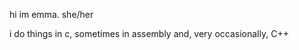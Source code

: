 hi im emma. she/her

i do things in c, sometimes in assembly and, very occasionally, C++

<!---
- 👋 Hi, I’m @emmadoth (she/her)
- 👀 I’m interested in ... women
- 🌱 I’m currently learning ... nothing
- 💞️ I’m looking to collaborate on ... nothing
- 📫 How to reach me ... dont


emmadoth/emmadoth is a ✨ special ✨ repository because its `README.md` (this file) appears on your GitHub profile.
You can click the Preview link to take a look at your changes.
--->
